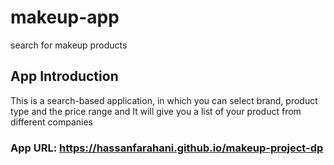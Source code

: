 # makeup-app
search for makeup products

## App Introduction
This is a search-based application, in which you can select brand, product type and the price range and It will give you a list of your product from different companies

### App URL: https://hassanfarahani.github.io/makeup-project-dp

